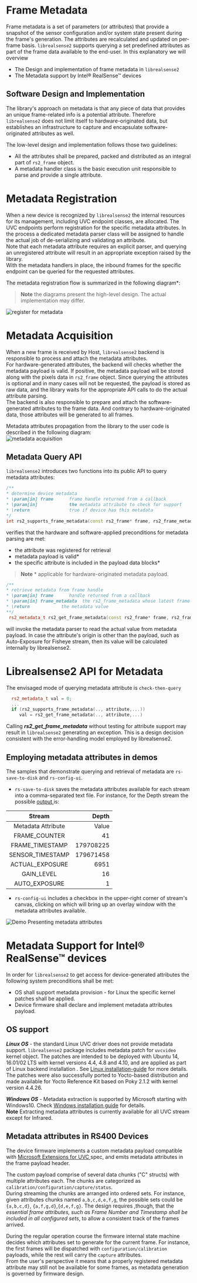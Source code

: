 # Frame Metadata

Frame metadata is a set of parameters (or attributes) that provide a snapshot of the sensor configuration and/or system state present during the frame's generation.
The attributes are recalculated and updated on per-frame basis.
`librealsense2` supports querying a set predefined attributes as part of the frame data available to the end-user.
In this explanatory we will overview
- The Design and implementation of frame metadata in `librealsense2`
- The Metadata support by Intel® RealSense™ devices


## Software Design and Implementation
The library's approach on metadata is that any piece of data that provides an unique frame-related info is a potential attribute. Therefore `librealsense2` does not limit itself to hardware-originated data, but establishes an infrastructure to capture and encapsulate  software-originated attributes as well.

The low-level design and implementation follows those two guidelines:
- All the attributes shall be prepared, packed and distributed as an integral part of `rs2_frame` object.
- A metadata handler class is the basic execution unit responsible to parse and provide a single attribute.

# Metadata Registration
When a new device is recognized by `librealsense2` the internal resources for its management, including UVC endpoint classes, are allocated. The UVC endpoints perform registration for the specific metadata attributes. In the process a dedicated metadata parser class will be assigned to handle the actual job of de-serializing and validating an attribute.    
Note that each metadata attribute requires an explicit parser, and querying an unregistered attribute will result in an appropriate exception raised by the library.  
With the metadata handlers in place, the inbound frames for the specific endpoint can be queried for the requested attributes.  

The metadata registration flow is summarized in the following diagram*:  
>**Note** the diagrams present the high-level design. The actual implementation may differ.  

![register for metadata](./metadata/metadata_registration_flow.bmp)

# Metadata Acquisition
When a new frame is received by Host, `librealsense2` backend is responsible to process and attach the metadata attributes.  
For hardware-generated attributes, the backend will checks whether the metadata payload is valid. If positive, the metadata payload will be stored along with the pixels data in `rs2_frame` object. Since querying the attributes is optional and in many cases will not be requested, the payload is stored as raw data, and the library waits for the appropriate API calls to do the actual attribute parsing.  
The backend is also responsible to prepare and attach the software-generated attributes to the frame data. And contrary to hardware-originated data, those attributes will be generated to all frames.

Metadata attributes propagation from the library to the user code is described in the following diagram:  
![metadata acquisition](./metadata/metadata_acquisition_flow.bmp)

## Metadata Query API
`librealsense2` introduces two functions into its public API to query metadata attributes:
```cpp
/**
* determine device metadata
* \param[in] frame      frame handle returned from a callback
* \param[in]            the metadata attribute to check for support
* \return               true if device has this metadata
*/
int rs2_supports_frame_metadata(const rs2_frame* frame, rs2_frame_metadata frame_metadata, rs2_error** error);
```
verifies that the hardware and software-applied preconditions for metadata parsing are met:
- the attribute was registered for retrieval
- metadata payload is valid*
- the specific attribute is included in the payload data blocks*
> **Note** * applicable for hardware-originated metadata payload.  

```cpp
/**
* retrieve metadata from frame handle
* \param[in] frame      handle returned from a callback
* \param[in] frame_metadata  the rs2_frame_metadata whose latest frame we are interested in
* \return            the metadata value
**/
 rs2_metadata_t rs2_get_frame_metadata(const rs2_frame* frame, rs2_frame_metadata frame_metadata, rs2_error** error);
```
will invoke the metadata parser to read the actual value from metadata payload. In case the attribute's origin is other than the payload, such as Auto-Exposure for Fisheye stream, then its value will be calculated internally by librealsense2.  

# Librealsense2 API for Metadata
The envisaged mode of querying metadata attribute is `check-then-query`
```cpp
  rs2_metadata_t val = 0;
  ...
  if (rs2_supports_frame_metadata(.., attribute,...))
     val = rs2_get_frame_metadata(.., attribute,...)
 ```
Calling __*rs2_get_frame_metadata*__ without testing for attribute support may result in `librealsense2` generating an exception. This is a design decision consistent with the error-handling model employed by librealsense2.  


## Employing metadata attributes in demos
The samples that demonstrate querying and retrieval of metadata are `rs-save-to-disk` and `rs-config-ui`.
 - `rs-save-to-disk` saves the metadata attributes available for each stream into a comma-separated text file. For instance, for the Depth stream the possible [output ](metadata/rs-save-to-disk-output-DEPTH-metadata.csv) is:  

Stream |Depth
:-----:|------:|
Metadata Attribute|  Value
FRAME_COUNTER |41
FRAME_TIMESTAMP|179708225
SENSOR_TIMESTAMP|179671458
ACTUAL_EXPOSURE|6951
GAIN_LEVEL|16
AUTO_EXPOSURE|1  

 - `rs-config-ui` includes a checkbox in the upper-right corner of  stream's canvas, clicking on which will bring up an overlay window with the metadata attributes available.  

​![Demo Presenting metadata attributes](./metadata/metadata-cpp-config-ui.png)

# Metadata Support for Intel® RealSense™ devices
In order for `librealsense2` to get access for device-generated attributes the following system preconditions shall be met:
- OS shall support metadata provision - for Linux the specific kernel patches shall be applied.  
- Device firmware shall declare and implement metadata attributes payload.

## OS support
***Linux OS*** -  the standard Linux UVC driver does not provide metadata support.
`librealsense2` package includes metadata patch for `uvcvideo` kernel object. The patches are intended to be deployed with Ubuntu 14, 16.01/02 LTS with kernel versions 4.4, 4.8 and 4.10, and are applied as part of Linux backend installation . See [Linux installation-guide](./installation.md) for more details.
The patches were also successfully ported to Yocto-based distribution and made available for Yocto Reference Kit based on Poky 2.1.2 with kernel version 4.4.26.

***Windows OS*** - Metadata extraction is supported by Microsoft starting with Windows10. Check [Windows installation  guide](./installation_windows.md) for details.  
**Note** Extracting metadata attributes is currently available for all UVC stream except for Infrared.

## Metadata attributes in RS400 Devices
The device firmware implements a custom metadata payload compatible with [Microsoft Extensions for UVC ](https://docs.microsoft.com/en-us/windows-hardware/drivers/stream/uvc-extensions-1-5) spec, and emits metadata attributes in the frame payload header.

The custom payload comprise of several data chunks ("C" structs) with multiple attributes each. The chunks are categorized as  `calibration/configuration/capture/status`.  
During streaming the chunks are arranged into ordered sets. For instance, given attributes chunks named `a,b,c,d,e,f,g`, the possible sets could be `{a,b,c,d}`, `{a,f,g,d}`,`{d,e,f,g}`.  The design requires ,though, that the *essential frame attributes, such as Frame Number and Timestamp shall be included in all configured sets*, to allow a consistent track of the frames arrived.  

During the regular operation course the firmware internal state machine decides which attributes set to generate for the current frame. For instance, the first frames will be dispatched with `configuration/calibration` payloads, while the rest will carry the `capture` attributes.  
From the user's perspective it means that a properly registered metadata attribute may still not be available for some frames, as metadata generation is governed by firmware design.
